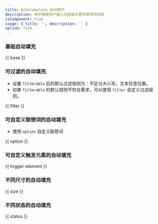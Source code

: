 ```yaml
---
title: AutoComplete 自动填充
description: 用于根据用户输入内容提示更多联想词场景
isComponent: true
usage: { title: '', description: '' }
spline: form
---
```


### 基础自动填充

{{ base }}

### 可过滤的自动填充

- 设置 `filterable` 后的默认过滤规则为：不区分大小写，文本任意位置。
- 如果 `filterable` 的默认规则不符合需求，可以使用 `filter` 自定义过滤规则。

{{ filter }}

### 可自定义联想词的自动填充

- 使用 `option` 自定义联想词

{{ option }}

### 可自定义触发元素的自动填充

{{ trigger-element }}

### 不同尺寸的自动填充

{{ size }}

### 不同状态的自动填充

{{ status }}
